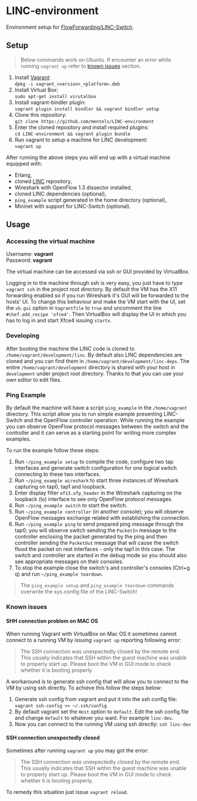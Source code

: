 # LINC-environment #

Environment setup for [FlowForwarding/LINC-Switch](https://github.com/FlowForwarding/LINC-Switch).

## Setup ##

> Below commands  work on Ubuntu. If encounter an error while running `vagrant up` refer to [known issues](#known-issues) section.

1. Install [Vagrant](http://docs.vagrantup.com/v2/installation/index.html):  
`dpkg -i vagrant_<version>_<platform>.deb`
1. Install Virtual Box:  
`sudo apt-get install virutalbox`
1. Install  vagrant-bindler plugin:  
`vagrant plugin install bindler && vagrant bindler setup`
1. Clone this repository:  
`git clone https://github.com/mentels/LINC-environment`
1. Enter the cloned repository and install required plugins:  
`cd LINC-environment && vagrant plugin bundle`
1. Run vagrant to setup a machine for LINC development:  
`vagrant up`

After running the above steps you will end up with a virtual machine equipped with:
* Erlang,
* cloned [LINC](https://github.com/FlowForwarding/LINC-Switch) repository,
* Wireshark with OpenFlow 1.3 dissector installed,
* cloned LINC dependencies (optional),
* `ping_example` script generated in the home directory (optional),
* Mininet with support for LINC-Switch (optional).

## Usage ##

### Accessing the virtual machine ###

Username: **vagrant**  
Password: **vagrant**

The virtual machine can be accessed via ssh or GUI provided by VirtualBox.

Logging in to the machine through ssh is very easy, you just have to type `vagrant ssh` in the project root directory. By default the VM has the X11 forwarding enabled so if you run Wireshark it's GUI will be forwarded to the hosts' UI. To change this behaviour and make the VM start with the UI, set the `vb.gui` option in `Vagrantfile` to `true` and uncomment the line `#chef.add_recipe 'xfce4'`. Then VirtualBox will display the UI in which you has to log in and start Xfce4 issuing `startx`.


### Developing ###

After booting the machine the LINC code is cloned to `/home/vagrant/development/linc`. By default also LINC dependencies are cloned and you can find them in `/home/vagrant/development/linc-deps`. The entire `/home/vagrant/development` directory is shared with your host in `development` under project root directory. Thanks to that you can use your own editor to edit files.

### Ping Example ###

By default the machine will have a script `ping_example` in the `/home/vagrant` directory. This script allow you to run simple example presenting LINC-Switch and the OpenFlow controller operation. While running the example you can observe OpenFlow protocol messages between the switch and the controller and it can serve as a starting point for writing more complex examples.

To run the example follow these steps:

1. Run `~/ping_example setup` to compile the code, configure two tap interfaces and generate switch configuration for one logical switch connecting to these two interfaces.
1. Run `~/ping_example wireshark` to start three instances of Wireshark capturing on tap0, tap1 and loopback.
1. Enter display filter `of13.ofp_header` in the Wireshark capturing on the loopback (lo) interface to see only OpenFlow protocol messages.
1. Run `~/ping_example switch` to start the switch.
1. Run `~/ping_example controller` (in another console); you will observe OpenFlow messages exchange related with establishing the connection.
1. Run `~/ping_example ping` to send prepared ping message through the tap0; you will observe switch sending the `PacketIn` message to the controller enclosing the packet generated by the ping and then controller sending the `PacketOut` message that will cause the switch flood the packet on rest interfaces - only the tap1 in this case. The switch and controller are started in the debug mode so you should also see appropriate messages on their consoles.
1. To stop the example close the switch's and controller's consoles (Ctrl+g q) and run `~/ping_example teardown`.

> The `ping_example setup` and `ping_example teardown` commands overwrite the sys.config file of the LINC-Switch!

### Known issues ###

#### SHH connection problem on MAC OS ####
When running Vagrant with VirtualBox on Mac OS it sometimes cannot connect to a running VM by issuing `vagrant up` reporting following error:
> The SSH connection was unexpectedly closed by the remote end. This usually indicates that SSH within the guest machine was unable to properly start up. Please boot the VM in GUI mode to check whether it is booting properly

A workaround is to generate ssh config that will allow you to connect to the VM by using ssh directly. To achieve this follow the steps below:

1. Generate ssh config from vagrant and put it into the ssh config file:
`vagrant ssh-config >> ~/.ssh/config`
1. By default vagrant set the `Host` option to `default`. Edit the ssh config file and change `default` to whatever you want. For example `linc-dev`.
1. Now you can connect to the running VM using ssh directly:
`ssh linc-dev`

#### SSH connection unexpectedly closed ####
Sometimes after running `vagrant up` you may got the error:
>The SSH connection was unexpectedly closed by the remote end. This usually indicates that SSH within the guest machine was unable to properly start up. Please boot the VM in GUI mode to check whether it is booting properly.

To remedy this situation just issue `vagrant reload`.
